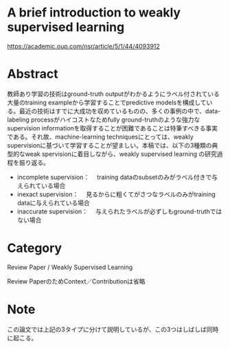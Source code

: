# A brief introduction to weakly supervised learning
https://academic.oup.com/nsr/article/5/1/44/4093912
  
# Abstract
教師あり学習の技術はground-truth outputがわかるようにラベル付されている大量のtraining exampleから学習することでpredictive modelsを構成している。最近の技術はすでに大成功を収めているものの、多くの事例の中で、data-labeling processがハイコストなためfully ground-truthのような強力なsupervision informationを取得することが困難であることは特筆すべきる事実である。それ故、machine-learning techniquesにとっては、weakly supervisionに基づいて学習することが望ましい。本稿では、以下の3種類の典型的なweak spervisionに着目しながら、weakly supervised learning の研究過程を振り返る。  
- incomplete supervision：
　training dataのsubsetのみがラベル付きで与えられている場合  
- inexact supervision：
　見るからに粗くてがさつなラベルのみがtraining dataに与えられている場合  
- inaccurate supervision：
　与えられたラベルが必ずしもground-truthではない場合  
  
# Category
Review Paper / Weakly Supervised Learning  
  
Review PaperのためContext／Contributionは省略  
  
# Note
この論文では上記の3タイプに分けて説明しているが、この3つはしばしば同時に起こる。  

